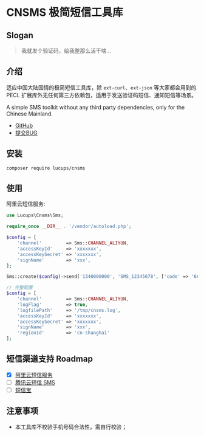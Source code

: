 # CNSMS 极简短信工具库

## Slogan

> 我就发个验证码，给我整那么活干啥...

## 介绍

适应中国大陆国情的极简短信工具库，除 `ext-curl`、`ext-json` 等大家都会用到的 PECL 扩展库外无任何第三方依赖包，适用于发送验证码短信、通知短信等场景。

A simple SMS toolkit without any third party dependencies, only for the Chinese Mainland.

- [GitHub](https://github.com/lucups/cnsms)
- [提交BUG](https://github.com/lucups/cnsms/issues/new)

## 安装

```shell
composer require lucups/cnsms
```

## 使用

阿里云短信服务:

```php
use Lucups\Cnsms\Sms;

require_once __DIR__ . '/vendor/autoload.php';

$config = [
    'channel'         => Sms::CHANNEL_ALIYUN,
    'accessKeyId'     => 'xxxxxxx',
    'accessKeySecret' => 'xxxxxxx',
    'signName'        => 'xxx',
];

Sms::create($config)->send('1340000000', 'SMS_12345678', ['code' => '666888']);

// 完整配置
$config = [
    'channel'         => Sms::CHANNEL_ALIYUN,
    'logFlag'         => true,
    'logfilePath'     => '/tmp/cnsms.log',
    'accessKeyId'     => 'xxxxxxx',
    'accessKeySecret' => 'xxxxxxx',
    'signName'        => 'xxx',
    'regionId'        => 'cn-shanghai'
];
```

## 短信渠道支持 Roadmap

- [x] [阿里云短信服务](https://www.aliyun.com/product/sms)
- [ ] [腾讯云短信 SMS](https://cloud.tencent.com/product/sms)
- [ ] [短信宝](https://www.smsbao.com/)

## 注意事项

- 本工具库不校验手机号码合法性，需自行校验；